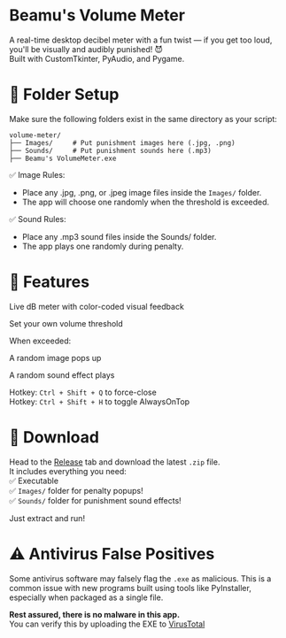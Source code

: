 # Beamu's Volume Meter
A real-time desktop decibel meter with a fun twist — if you get too loud, you'll be visually and audibly punished! 😈  
Built with CustomTkinter, PyAudio, and Pygame.

# 📁 Folder Setup
Make sure the following folders exist in the same directory as your script:
```
volume-meter/
├── Images/     # Put punishment images here (.jpg, .png)
├── Sounds/     # Put punishment sounds here (.mp3)
├── Beamu's VolumeMeter.exe
```
✅ Image Rules:
- Place any .jpg, .png, or .jpeg image files inside the ``Images/`` folder.
- The app will choose one randomly when the threshold is exceeded.

✅ Sound Rules:
- Place any .mp3 sound files inside the Sounds/ folder.
- The app plays one randomly during penalty.

# 🚀 Features
Live dB meter with color-coded visual feedback

Set your own volume threshold

When exceeded:

A random image pops up

A random sound effect plays

Hotkey: ``Ctrl + Shift + Q`` to force-close  
Hotkey: ``Ctrl + Shift + H`` to toggle AlwaysOnTop

# 🎁 Download

Head to the [Release](https://github.com/PreBeamu/Volume-Meter/releases/latest) tab and download the latest ``.zip`` file.  
It includes everything you need:  
✅ Executable  
✅ ``Images/`` folder for penalty popups!  
✅ ``Sounds/`` folder for punishment sound effects!  

Just extract and run!

# ⚠️ Antivirus False Positives

Some antivirus software may falsely flag the `.exe` as malicious. This is a common issue with new programs built using tools like PyInstaller, especially when packaged as a single file.

**Rest assured, there is no malware in this app.**  
You can verify this by uploading the EXE to [VirusTotal](https://www.virustotal.com/)
